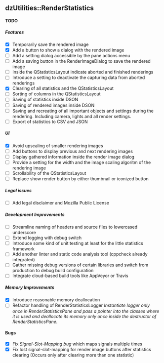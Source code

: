 dzUtilities::RenderStatistics
---

#### TODO

##### Features
+ [x] Temporarily save the rendered image
+ [x] Add a button to show a dialog with the rendered image
+ [ ] Add a setting dialog accessible by the pane actions menu
+ [ ] Add a saving button in the RenderImageDialog to save the rendered image
+ [ ] Inside the QStatisticsLayout indicate aborted and finished renderings
+ [ ] Introduce a setting to deactivate the capturing data from aborted renderings
+ [x] Clearing of all statistics and the QStatisticsLayout
+ [ ] Sorting of columns in the QStatisticsLayout
+ [ ] Saving of statistics inside DSON
+ [ ] Saving of rendered images inside DSON
+ [ ] Saving and recreating of all important objects and settings 
      during the rendering. Including camera, lights and all render settings.
+ [ ] Export of statistics to CSV and JSON

##### UI
+ [x] Avoid upscaling of smaller rendering images
+ [ ] Add buttons to display previous and next rendering images
+ [ ] Display gathered information inside the render image dialog
+ [ ] Provide a setting for the width and the image scaling algoritm of the rendering image
+ [ ] Scrollability of the QStatisticsLayout
+ [ ] Replace show render button by either thumbnail or iconized button

##### Legal issues
+ [ ] Add legal disclaimer and Mozilla Public License

##### Development Improvements
+ [ ] Streamline naming of headers and source files to lowercased underscore
+ [ ] Extend logging with debug switch
+ [ ] Introduce some kind of unit testing at least for the little statistics framework
+ [ ] Add another linter and static code analysis tool (cppcheck already integrated)
+ [ ] Gather missing debug versions of certain libraries and switch 
      from production to debug build configuration
+ [ ] Integrate cloud-based build tools like AppVeyor or Travis

##### Memory Improvements
+ [x] Introduce reasonable memory deallocation
+ [ ] Refactor handling of RenderStatisticsLogger
      _Instantiate logger only once in RenderStatisticsPane and pass
      a pointer into the classes where it is used and deallocate its
      memory only once inside the destructor of RenderStatisticsPane._

#### Bugs
+ [x] Fix *Signal-Slot-Mapping bug* which maps signals multiple times
+ [x] Fix lost signal-slot-mapping for render image buttons after statistics clearing
      (Occurs only after clearing more than one statistic)
